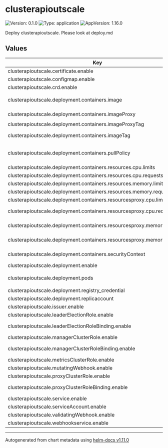 # clusterapioutscale

![Version: 0.1.0](https://img.shields.io/badge/Version-0.1.0-informational?style=flat-square) ![Type: application](https://img.shields.io/badge/Type-application-informational?style=flat-square) ![AppVersion: 1.16.0](https://img.shields.io/badge/AppVersion-1.16.0-informational?style=flat-square)

Deploy clusterapioutscale. Please look at deploy.md

## Values

| Key | Type | Default | Description |
|-----|------|---------|-------------|
| clusterapioutscale.certificate.enable | bool | `true` | enable certificate |
| clusterapioutscale.configmap.enable | bool | `true` | enable configmap |
| clusterapioutscale.crd.enable | bool | `true` | enable crd |
| clusterapioutscale.deployment.containers.image | string | `"core.harbor-dev.148-253-103-215.sslip.io/osc/cluster-api-outscale-controllers"` | Outscale provider image |
| clusterapioutscale.deployment.containers.imageProxy | string | `"gcr.io/kubebuilder/kube-rbac-proxy"` | Proxy image |
| clusterapioutscale.deployment.containers.imageProxyTag | string | `"v0.8.0"` | Proxy imageTag |
| clusterapioutscale.deployment.containers.imageTag | string | `"tilt-57aa823188a28a72"` | Outscale provider image tag |
| clusterapioutscale.deployment.containers.pullPolicy | string | `"IfNotPresent"` | ImagePullPolcy to use (IfNotPresent, Never, Always) |
| clusterapioutscale.deployment.containers.resources.cpu.limits | string | `"200m"` | Container cpu limts |
| clusterapioutscale.deployment.containers.resources.cpu.requests | string | `"100m"` | Container cpu requests |
| clusterapioutscale.deployment.containers.resources.memory.limits | string | `"30Mi"` | Container memory limits |
| clusterapioutscale.deployment.containers.resources.memory.requests | string | `"20Mi"` | Container memory requests |
| clusterapioutscale.deployment.containers.resourcesproxy.cpu.limits | string | `"200m"` | Container proxy cpu limits |
| clusterapioutscale.deployment.containers.resourcesproxy.cpu.requests | string | `"100m"` | Container proxy cpu requests |
| clusterapioutscale.deployment.containers.resourcesproxy.memory.limits | string | `"30Mi"` | Container proxy memory limits |
| clusterapioutscale.deployment.containers.resourcesproxy.memory.requests | string | `"20Mi"` | Container proxy memory requests |
| clusterapioutscale.deployment.containers.securityContext | object | `{"allowPrivilegeEscalation":false}` | Additional securityContext to add |
| clusterapioutscale.deployment.enable | bool | `true` | Enable deployment |
| clusterapioutscale.deployment.pods | object | `{"annotations":{"kubectl.kubernetes.io/default-container":"manager"}}` | Additional annotions to use |
| clusterapioutscale.deployment.registry_credential | string | `"harbor-dockerconfigjson"` | Regitry credential to use |
| clusterapioutscale.deployment.replicaccount | int | `1` | Number of replica |
| clusterapioutscale.issuer.enable | bool | `true` | enable issuer |
| clusterapioutscale.leaderElectionRole.enable | bool | `true` | enable leaderElectionRole |
| clusterapioutscale.leaderElectionRoleBinding.enable | bool | `true` | enable leaderElectionRoleBinding |
| clusterapioutscale.managerClusterRole.enable | bool | `true` | enable managerClusterRole |
| clusterapioutscale.managerClusterRoleBinding.enable | bool | `true` | enable managerClusterRoleBinding |
| clusterapioutscale.metricsClusterRole.enable | bool | `true` | enable metricsClusterRole |
| clusterapioutscale.mutatingWebhook.enable | bool | `true` | enable mutatingWebhook |
| clusterapioutscale.proxyClusterRole.enable | bool | `true` | enable proxyClusterRole |
| clusterapioutscale.proxyClusterRoleBinding.enable | bool | `true` | enable proxyClusterRoleBinding |
| clusterapioutscale.service.enable | bool | `true` | enable service |
| clusterapioutscale.serviceAccount.enable | bool | `true` | enable serviceAccount |
| clusterapioutscale.validatingWebhook.enable | bool | `true` | enable validatingWebhook |
| clusterapioutscale.webhookservice.enable | bool | `true` | enable webhookservice |

----------------------------------------------
Autogenerated from chart metadata using [helm-docs v1.11.0](https://github.com/norwoodj/helm-docs/releases/v1.11.0)
